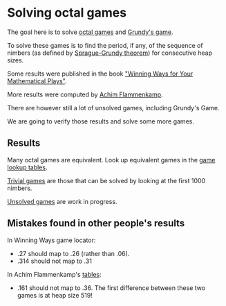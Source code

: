 # Solving octal games

The goal here is to solve [octal games](https://en.wikipedia.org/wiki/Octal_game)
and [Grundy's game](https://en.wikipedia.org/wiki/Grundy%27s_game).

To solve these games is to find the period, if any, of the sequence of nimbers
(as defined by [Sprague-Grundy theorem](https://en.wikipedia.org/wiki/Sprague%E2%80%93Grundy_theorem))
for consecutive heap sizes.

Some results were published in the book
["Winning Ways for Your Mathematical Plays"](https://en.wikipedia.org/wiki/Winning_Ways_for_your_Mathematical_Plays).

More results were computed by [Achim Flammenkamp](http://wwwhomes.uni-bielefeld.de/achim/octal.html).

There are however still a lot of unsolved games, including Grundy's Game.

We are going to verify those results and solve some more games.

## Results

Many octal games are equivalent. Look up equivalent games in the [game lookup tables](GameLookup.md).

[Trivial games](TrivialGames.md) are those that can be solved by looking at the first 1000 nimbers.

[Unsolved games](UnsolvedGames.md) are work in progress.

## Mistakes found in other people's results

In Winning Ways game locator: 
* .27 should map to .26 (rather than .06).
* .314 should not map to .31

In Achim Flammenkamp's [tables](http://wwwhomes.uni-bielefeld.de/achim/comp_octal.txt):
* .161 should not map to .36. The first difference between these two games is at heap size 519!

